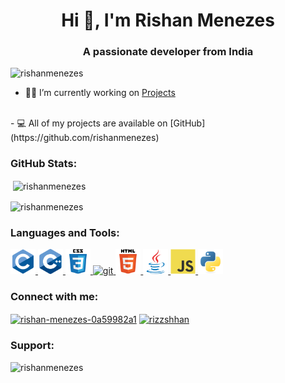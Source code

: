 <h1 align="center">Hi 👋, I'm Rishan Menezes</h1>
<h3 align="center">A passionate developer from India</h3>

<p align="left"> <img src="https://komarev.com/ghpvc/?username=rishanmenezes&label=Profile%20views&color=0e75b6&style=flat" alt="rishanmenezes" /> </p>

- 👨‍💻 I’m currently working on [Projects](https://github.com/rishanmenezes/PRODIGY_WD_01)
<br>
- 💻 All of my projects are available on [GitHub](https://github.com/rishanmenezes)

<h3 align="left">GitHub Stats:</h3>
<p>&nbsp;<img align="center" src="https://github-readme-stats.vercel.app/api?username=rishanmenezes&show_icons=true&locale=en" alt="rishanmenezes" /></p>

<p><img align="center" src="https://github-readme-streak-stats.herokuapp.com/?user=rishanmenezes&" alt="rishanmenezes" /></p>

<h3 align="left">Languages and Tools:</h3>
<p align="left"> <a href="https://www.cprogramming.com/" target="_blank" rel="noreferrer"> <img src="https://raw.githubusercontent.com/devicons/devicon/master/icons/c/c-original.svg" alt="c" width="40" height="40"/> </a> <a href="https://www.w3schools.com/cpp/" target="_blank" rel="noreferrer"> <img src="https://raw.githubusercontent.com/devicons/devicon/master/icons/cplusplus/cplusplus-original.svg" alt="cplusplus" width="40" height="40"/> </a> <a href="https://www.w3schools.com/css/" target="_blank" rel="noreferrer"> <img src="https://raw.githubusercontent.com/devicons/devicon/master/icons/css3/css3-original-wordmark.svg" alt="css3" width="40" height="40"/> </a> <a href="https://git-scm.com/" target="_blank" rel="noreferrer"> <img src="https://www.vectorlogo.zone/logos/git-scm/git-scm-icon.svg" alt="git" width="40" height="40"/> </a> <a href="https://www.w3.org/html/" target="_blank" rel="noreferrer"> <img src="https://raw.githubusercontent.com/devicons/devicon/master/icons/html5/html5-original-wordmark.svg" alt="html5" width="40" height="40"/> </a> <a href="https://www.java.com" target="_blank" rel="noreferrer"> <img src="https://raw.githubusercontent.com/devicons/devicon/master/icons/java/java-original.svg" alt="java" width="40" height="40"/> </a> <a href="https://developer.mozilla.org/en-US/docs/Web/JavaScript" target="_blank" rel="noreferrer"> <img src="https://raw.githubusercontent.com/devicons/devicon/master/icons/javascript/javascript-original.svg" alt="javascript" width="40" height="40"/> </a> <a href="https://www.python.org" target="_blank" rel="noreferrer"> <img src="https://raw.githubusercontent.com/devicons/devicon/master/icons/python/python-original.svg" alt="python" width="40" height="40"/> </a> </p>

<h3 align="left">Connect with me:</h3>
<p align="left">
<a href="https://linkedin.com/in/rishan-menezes-0a59982a1" target="blank"><img align="center" src="https://raw.githubusercontent.com/rahuldkjain/github-profile-readme-generator/master/src/images/icons/Social/linked-in-alt.svg" alt="rishan-menezes-0a59982a1" height="30" width="40" /></a>
<a href="https://instagram.com/rizzshhan" target="blank"><img align="center" src="https://raw.githubusercontent.com/rahuldkjain/github-profile-readme-generator/master/src/images/icons/Social/instagram.svg" alt="rizzshhan" height="30" width="40" /></a>
</p>

<h3 align="left">Support:</h3>
<p><a href="https://www.buymeacoffee.com/rishanmenezes"> <img align="left" src="https://cdn.buymeacoffee.com/buttons/v2/default-yellow.png" height="50" width="210" alt="rishanmenezes" /></a></p><br><br>
